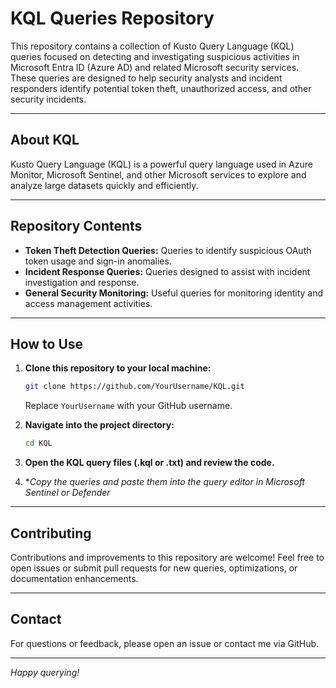 # KQL Queries Repository

This repository contains a collection of Kusto Query Language (KQL) queries focused on detecting and investigating suspicious activities in Microsoft Entra ID (Azure AD) and related Microsoft security services. These queries are designed to help security analysts and incident responders identify potential token theft, unauthorized access, and other security incidents.

---

## About KQL

Kusto Query Language (KQL) is a powerful query language used in Azure Monitor, Microsoft Sentinel, and other Microsoft services to explore and analyze large datasets quickly and efficiently.

---

## Repository Contents

- **Token Theft Detection Queries:** Queries to identify suspicious OAuth token usage and sign-in anomalies.
- **Incident Response Queries:** Queries designed to assist with incident investigation and response.
- **General Security Monitoring:** Useful queries for monitoring identity and access management activities.

---

## How to Use

1. **Clone this repository to your local machine:**

    ```bash
    git clone https://github.com/YourUsername/KQL.git
    ```

    Replace `YourUsername` with your GitHub username.

2. **Navigate into the project directory:**

    ```bash
    cd KQL
    ```

3. **Open the KQL query files (.kql or .txt) and review the code.**

4. **Copy the queries and paste them into the query editor in Microsoft Sentinel or Defender*

---

## Contributing

Contributions and improvements to this repository are welcome! Feel free to open issues or submit pull requests for new queries, optimizations, or documentation enhancements.

---


## Contact

For questions or feedback, please open an issue or contact me via GitHub.

---

*Happy querying!*
